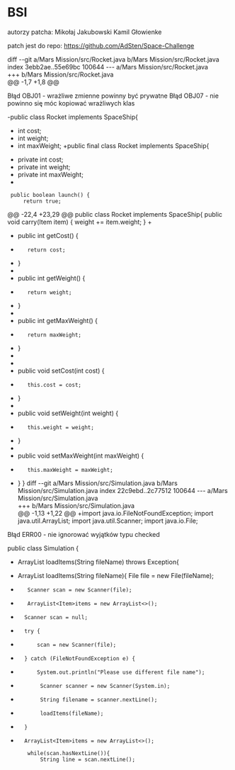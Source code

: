 # BSI

autorzy patcha:
Mikołaj Jakubowski
Kamil Głowienke

patch jest do repo: https://github.com/AdSten/Space-Challenge



diff --git a/Mars Mission/src/Rocket.java b/Mars Mission/src/Rocket.java
index 3ebb2ae..55e69bc 100644
--- a/Mars Mission/src/Rocket.java	
+++ b/Mars Mission/src/Rocket.java	
@@ -1,7 +1,8 @@



Błąd OBJ01 - wrażliwe zmienne powinny być prywatne
Błąd OBJ07 - nie powinno się móc kopiować wrażliwych klas


-public class Rocket implements SpaceShip{
-    int cost;
-    int weight;
-    int maxWeight;
+public final class Rocket implements SpaceShip{
+    private int cost;
+    private int weight;
+    private int maxWeight;
+
 
     public boolean launch() {
         return true;
@@ -22,4 +23,29 @@ public class Rocket implements SpaceShip{
     public void carry(Item item) {
         weight += item.weight;
     }
+
+    public int getCost() {
+        return cost;
+    }
+
+    public int getWeight() {
+        return weight;
+    }
+
+    public int getMaxWeight() {
+        return maxWeight;
+    }
+
+
+    public void setCost(int cost) {
+        this.cost = cost;
+    }
+
+    public void setWeight(int weight) {
+        this.weight = weight;
+    }
+
+    public void setMaxWeight(int maxWeight) {
+        this.maxWeight = maxWeight;
+    }
 }
diff --git a/Mars Mission/src/Simulation.java b/Mars Mission/src/Simulation.java
index 22c9ebd..2c77512 100644
--- a/Mars Mission/src/Simulation.java	
+++ b/Mars Mission/src/Simulation.java	
@@ -1,13 +1,22 @@
+import java.io.FileNotFoundException;
 import java.util.ArrayList;
 import java.util.Scanner;
 import java.io.File;
 
Błąd ERR00 - nie ignorować wyjątków typu checked

 public class Simulation {
 
-   ArrayList<Item> loadItems(String fileName) throws Exception{
+   ArrayList<Item> loadItems(String fileName){
         File file = new File(fileName);
-        Scanner scan = new Scanner(file);
-        ArrayList<Item>items = new ArrayList<>();
+       Scanner scan = null;
+       try {
+           scan = new Scanner(file);
+       } catch (FileNotFoundException e) {
+           System.out.println("Please use different file name");
+            Scanner scanner = new Scanner(System.in);
+            String filename = scanner.nextLine();
+            loadItems(fileName);
+       }
+       ArrayList<Item>items = new ArrayList<>();
 
         while(scan.hasNextLine()){
             String line = scan.nextLine();
